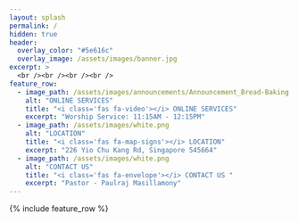```yaml
---
layout: splash
permalink: /
hidden: true
header:
  overlay_color: "#5e616c"
  overlay_image: /assets/images/banner.jpg
excerpt: >
  <br /><br /><br /><br />
feature_row:
  - image_path: /assets/images/announcements/Announcement_Bread-Baking.jpg
    alt: "ONLINE SERVICES"
    title: "<i class='fas fa-video'></i> ONLINE SERVICES"
    excerpt: "Worship Service: 11:15AM - 12:15PM"
  - image_path: /assets/images/white.png
    alt: "LOCATION"
    title: "<i class='fas fa-map-signs'></i> LOCATION"
    excerpt: "226 Yio Chu Kang Rd, Singapore 545664"
  - image_path: /assets/images/white.png
    alt: "CONTACT US"
    title: "<i class='fas fa-envelope'></i> CONTACT US "
    excerpt: "Pastor - Paulraj Masillamony"
---
```


{% include feature_row %}